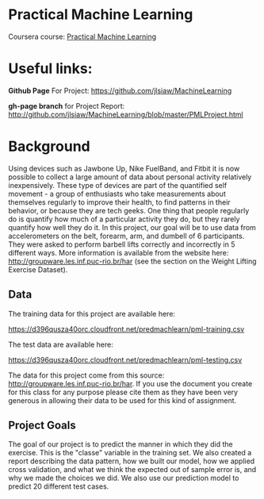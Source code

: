 # Practical Machine Learning
  
 Coursera course: [Practical Machine Learning](https://class.coursera.org/predmachlearn-006)  
 
# Useful links:

**Github Page** For Project: https://github.com/jlsiaw/MachineLearning

**gh-page branch** for Project Report:  http://github.com/jlsiaw/MachineLearning/blob/master/PMLProject.html  

# Background

 Using devices such as Jawbone Up, Nike FuelBand, and Fitbit it is now possible to collect a large amount of data about personal activity relatively inexpensively. These type of devices are part of the quantified self movement - a group of enthusiasts who take measurements about themselves regularly to improve their health, to find patterns in their behavior, or because they are tech geeks. One thing that people regularly do is quantify how much of a particular activity they do, but they rarely quantify how well they do it. In this project, our goal will be to use data from accelerometers on the belt, forearm, arm, and dumbell of 6 participants. They were asked to perform barbell lifts correctly and incorrectly in 5 different ways. More information is available from the website here: http://groupware.les.inf.puc-rio.br/har (see the section on the Weight Lifting Exercise Dataset). 

## Data 

 The training data for this project are available here: 
 
 https://d396qusza40orc.cloudfront.net/predmachlearn/pml-training.csv
 
 The test data are available here: 
 
 https://d396qusza40orc.cloudfront.net/predmachlearn/pml-testing.csv
 
 The data for this project come from this source: http://groupware.les.inf.puc-rio.br/har. If you use the document you create for this class for any purpose please cite them as they have been very generous in allowing their data to be used for this kind of assignment. 
 
## Project Goals
 
 The goal of our project is to predict the manner in which they did the exercise. This is the "classe" variable in the training set. We also created a report describing the data pattern, how we built our model, how we applied cross validation, and what we think the expected out of sample error is, and why we made the choices we did. We also use our prediction model to predict 20 different test cases. 
